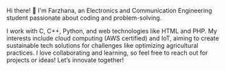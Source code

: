 Hi there! 👋 I'm Farzhana, an Electronics and Communication Engineering student passionate about coding and problem-solving.

I work with C, C++, Python, and web technologies like HTML and PHP. My interests include cloud computing (AWS certified) and IoT, aiming to create sustainable tech solutions for challenges like optimizing agricultural practices.
I love collaborating and learning, so feel free to reach out for projects or ideas! Let’s innovate together!



















